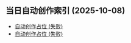 <!-- 汇总文件（聚合多文件标题） -->
## 当日自动创作索引 (2025-10-08)

- [自动创作占位 (失败)](copilot-2025-10-08-1.md)
- [自动创作占位 (失败)](copilot-2025-10-08-2.md)
